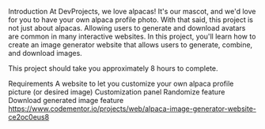 Introduction
At DevProjects, we love alpacas! It's our mascot, and we'd love for you to have your own alpaca profile photo. With that said, this project is not just about alpacas. Allowing users to generate and download avatars are common in many interactive websites. In this project, you'll learn how to create an image generator website that allows users to generate, combine, and download images.

This project should take you approximately 8 hours to complete.

Requirements
A website to let you customize your own alpaca profile picture (or desired image)
Customization panel
Randomize feature
Download generated image feature
https://www.codementor.io/projects/web/alpaca-image-generator-website-ce2oc0eus8
